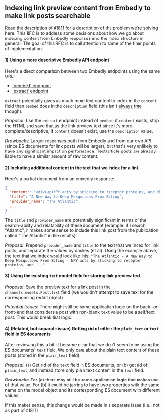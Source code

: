 ## Indexing link preview content from Embedly to make link posts searchable 

Read the description of [#1811](https://github.com/mitodl/open-discussions/issues/1811) for a description of the problem we're solving here. This RFC is to address some decisions about how we go about indexing content from Embedly responses and the index structure in general.
The goal of this RFC is to call attention to some of the finer points of implementation.

#### 1) Using a more descriptive Embedly API endpoint

Here's a direct comparison between two Embedly endpoints using the same URL:

- ['oembed' endpoint](https://embed.ly/docs/explore/oembed?url=https%3A%2F%2Fwww.theatlantic.com%2Fscience%2Farchive%2F2019%2F02%2Fhow-to-stop-mosquito-bites%2F582190%2F)
- ['extract' endpoint](https://embed.ly/docs/explore/extract?url=https://www.theatlantic.com/science/archive/2019/02/how-to-stop-mosquito-bites/582190/)

`extract` potentially gives us much more text content to index in the `content` field than `oembed` does in the `description` field (this isn't [always true](https://embed.ly/docs/explore/extract?url=https%3A%2F%2Fwww.mit.edu) though). 

*Proposal*: Use the `extract` endpoint instead of `oembed`; if `content` exists, strip the HTML and save that as the link preview text since it's more complete/descriptive; if `content` doesn't exist, use the `description` value. 

*Drawbacks*: Larger responses both from Embedly and from our own API (since ES documents for link posts will be larger), but that's very unlikely to have any significant impact on performance. Text/article posts are already liable to have a similar amount of raw content.

#### 2) Including additional content in the text that we index for a link

Here's a partial document from an embedly response:

```json
{
  "content": "<div><p>NPY acts by sticking to receptor proteins, and the pharmaceutical industry ...",
  "title": "A New Way to Keep Mosquitoes From Biting",
  "provider_name": "The Atlantic",
  ...
}
```

The `title` and `provider_name` are potentially significant in terms of the search-ability and relatability of these document (example: if I search "Atlantic", it makes some sense to include this link post from the publication called "The Atlantic" in the results). 

*Proposal*: Prepend `provider_name` and `title` to the text that we index for link posts, and separate the values by dashes (et al). Using the example above, the text that we index would look like this: `"The Atlantic - A New Way to Keep Mosquitoes From Biting - NPY acts by sticking to receptor proteins, and ..."`

#### 3) Using the existing `text` model field for storing link preview text

*Proposal*:  Save the preview text for a link post in the `channels.models.Post.text` field (we wouldn't attempt to save text for the corresponding reddit object)

*Potential Issues*: There might still be some application logic on the back- _or_ front-end that considers a post with non-blank `text` value to be a self/text post. This would break that logic.

#### 4) (Related, but separate issue) Getting rid of either the `plain_text` or `text` field in ES documents

After reviewing this a bit, it became clear that we don't seem to be using the ES documents' `text` field. We only care about the plain text content of these posts (stored in the `plain_text` field). 

*Proposal*: (a) Get rid of the `text` field in ES documents, or (b) get rid of `plain_text`, and instead store only plain text content in the `text` field.

*Drawbacks*: For (a) there may still be some application logic that makes use of that value. For (b) it could be jarring to have two properties with the same name on the model object and its corresponding ES document with different values.

If this makes sense, this change would be made in a separate issue (i.e.: not as part of #1811)
